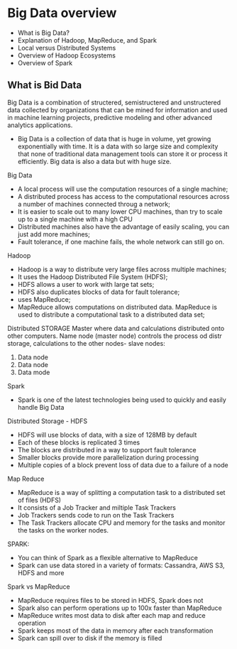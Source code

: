 
# Big Data overview
* What is Big Data?
* Explanation of Hadoop, MapReduce, and Spark
* Local versus Distributed Systems
* Overview of Hadoop Ecosystems
* Overview of Spark

## What is Bid Data
Big Data is a combination of structered, semistructered and unstructered data collected by organizations that can be mined for information and used in machine learning projects, predictive modeling and other advanced analytics applications.



* Big Data is a collection of data that is huge in volume, yet growing exponentially with time. It is a data with so large size and complexity that none of traditional data management tools can store it or process it efficiently. Big data is also a data but with huge size.

Big Data
* A local process will use the computation resources of a single machine; 
* A distributed process has access to the computational resources across a number of machines connected throug a network;
* It is easier to scale out to many lower CPU machines, than try to scale up to a single machine with a high CPU
* Distributed machines also have the advantage of easily scaling, you can just add more machines;
* Fault tolerance, if one machine fails, the whole network can still go on.


Hadoop
* Hadoop is a way to distribute very large files across multiple machines;
* It uses the Hadoop Distributed File System (HDFS);
* HDFS allows a user to work with large tat sets;
* HDFS also duplicates blocks of data for fault tolerance;
* uses MapReduce;
* MapReduce allows computations on distributed data. MapReduce is used to distribute a computational task to a distributed data set; 

Distributed STORAGE
Master where data and calculations distributed onto other computers.
Name node (master node) controls the process od distr storage, calculations to the other nodes- slave nodes:
1. Data node
2. Data node
3. Data mode

Spark
* Spark is one of the latest technologies being used to quickly and easily handle Big Data

Distributed Storage - HDFS
* HDFS will use blocks of data, with a size of 128MB by default
* Each of these blocks is replicated 3 times
* The blocks are distributed in a way to support fault tolerance
* Smaller blocks provide more parallelization during processing
* Multiple copies of a block prevent loss of data due to a failure of a node

Map Reduce
* MapReduce is a way of splitting a computation task to a distributed set of files (HDFS)
* It consists of a Job Tracker and miltiple Task Trackers
* Job Trackers sends code to run on the Task Trackers
* The Task Trackers allocate CPU and memory for the tasks and monitor the tasks on the worker nodes. 

SPARK:
* You can think of Spark as a flexible alternative to MapReduce
* Spark can use data stored in a variety of formats: Cassandra, AWS S3, HDFS and more

 Spark vs MapReduce
 * MapReduce requires files to be stored in HDFS, Spark does not
 * Spark also can perform operations up to 100x faster than MapReduce
 * MapReduce writes most data to disk after each map and reduce operation
 * Spark keeps most of the data in memory after each transformation
 * Spark can spill over to disk if the memory is filled


